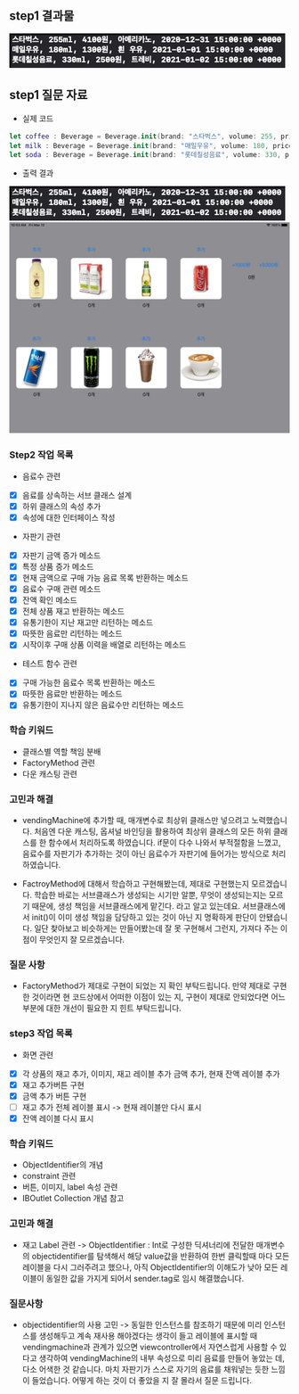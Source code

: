 ## step1 결과물
![resultStep1](images/result_step1.png)

## step1 질문 자료
* 실제 코드
``` Swift
let coffee : Beverage = Beverage.init(brand: "스타벅스", volume: 255, price: 4100, name: "아메리카노", manufactured: Date().returnStringDate("20210101")
let milk : Beverage = Beverage.init(brand: "매일우유", volume: 180, price: 1300, name: "흰 우유", manufactured: Date().returnStringDate("20210102"))
let soda : Beverage = Beverage.init(brand: "롯데칠성음료", volume: 330, price: 2500, name: "트레비", manufactured: Date().returnStringDate("20210103"))
```

* 출력 결과

![resultStep1](images/result_step1.png)
![resultStep3](images/vendingMachine.png)

### Step2 작업 목록

* 음료수 관련
- [x] 음료를 상속하는 서브 클래스 설계
- [x] 하위 클래스의 속성 추가
- [x] 속성에 대한 인터페이스 작성

* 자판기 관련
- [x] 자판기 금액 증가 메소드
- [x] 특정 상품 증가 메소드
- [x] 현재 금액으로 구매 가능 음료 목록 반환하는 메소드
- [x] 음료수 구매 관련 메소드
- [x] 잔액 확인 메소드
- [x] 전체 상품 재고 반환하는 메소드
- [x] 유통기한이 지난 재고만 리턴하는 메소드
- [x] 따뜻한 음료만 리턴하는 메소드
- [x] 시작이후 구매 상품 이력을 배열로 리턴하는 메소드

* 테스트 함수 관련
- [x] 구매 가능한 음료수 목록 반환하는 메소드
- [x] 따뜻한 음료만 반환하는 메소드
- [x] 유통기한이 지나지 않은 음료수만 리턴하는 메소드

### 학습 키워드

* 클래스별 역할 책임 분배
* FactoryMethod 관련
* 다운 캐스팅 관련

### 고민과 해결

* vendingMachine에 추가할 때, 매개변수로 최상위 클래스만 넣으려고 노력했습니다. 처음엔 다운 캐스팅, 옵셔널 바인딩을 활용하여 최상위 클래스의 모든 하위 클래스를 한 함수에서 처리하도록 하였습니다. if문이 다수 나와서 부적절함을 느꼈고, 음료수를 자판기가 추가하는 것이 아닌 음료수가 자판기에 들어가는 방식으로 처리하였습니다.

* FactroyMethod에 대해서 학습하고 구현해봤는데, 제대로 구현했는지 모르겠습니다. 학습한 바로는 서브클래스가 생성되는 시기만 알뿐, 무엇이 생성되는지는 모르기 때문에, 생성 책임을 서브클래스에게 맡긴다. 라고 알고 있는데요. 서브클래스에서 init()이 이미 생성 책임을 담당하고 있는 것이 아닌 지 명확하게 판단이 안됐습니다. 일단 찾아보고 비슷하게는 만들어봤는데 잘 못 구현해서 그런지, 가져다 주는 이점이 무엇인지 잘 모르겠습니다. 

### 질문 사항

* FactoryMethod가 제대로 구현이 되었는 지 확인 부탁드립니다. 만약 제대로 구현한 것이라면 현 코드상에서 어떠한 이점이 있는 지, 구현이 제대로 안되었다면 어느 부분에 대한 개선이 필요한 지 힌트 부탁드립니다.

### step3 작업 목록

* 화면 관련
- [x] 각 상품의 재고 추가, 이미지, 재고 레이블 추가 금액 추가, 현재 잔액 레이블 추가
- [x] 재고 추가버튼 구현
- [x] 금액 추가 버튼 구현
- [ ] 재고 추가 전체 레이블 표시 -> 현재 레이블만 다시 표시
- [x] 잔액 레이블 다시 표시

### 학습 키워드

* ObjectIdentifier의 개념
* constraint 관련
* 버튼, 이미지, label 속성 관련
* IBOutlet Collection 개념 참고

### 고민과 해결

* 재고 Label 관련 -> ObjectIdentifier : Int로 구성한 딕셔너리에 전달한 매개변수의 objectidentifier를 탐색해서 해당 value값을 반환하여 한번 클릭할때 마다 모든 레이블을 다시 그러주려고 했으나, 아직 ObjectIdentifier의 이해도가 낮아 모든 레이블이 동일한 값을 가지게 되어서 sender.tag로 임시 해결했습니다.

### 질문사항

* objectidentifier의 사용 고민 -> 동일한 인스턴스를 참조하기 때문에 미리 인스턴스를 생성해두고 계속 재사용 해야겠다는 생각이 들고 레이블에 표시할 때 vendingmachine과 관계가 있으면 viewcontroller에서 자연스럽게 사용할 수 있다고 생각하여 vendingMachine의 내부 속성으로 미리 음료를 만들어 놓았는 데, 다소 어색한 것 같습니다. 마치 자판기가 스스로 자기의 음료를 채워넣는 듯한 느낌이 들었습니다. 어떻게 하는 것이 더 좋았을 지 잘 몰라서 질문 드립니다.

